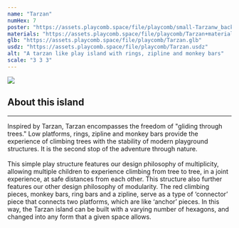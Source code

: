 ```yaml
---
name: "Tarzan"
numHex: 7
poster: "https://assets.playcomb.space/file/playcomb/small-Tarzanw_background.png"
materials: "https://assets.playcomb.space/file/playcomb/Tarzan+materials.png"
glb: "https://assets.playcomb.space/file/playcomb/Tarzan.glb"
usdz: "https://assets.playcomb.space/file/playcomb/Tarzan.usdz"
alt: "A tarzan like play island with rings, zipline and monkey bars"
scale: "3 3 3"
---
```


<div class="about-img">
    <img src="https://assets.playcomb.space/file/playcomb/TARZAN.png" />
</div>

<div class="about-desc">
<h2>About this island</h2>
<hr />
<p>
Inspired by Tarzan, Tarzan encompasses the freedom of "gliding through trees." Low platforms, rings, zipline and monkey bars provide the experience of climbing trees with the stability of modern playground structures. It is the second stop of the adventure through nature. <br><br> This simple play structure features our design philosophy of multiplicity,  allowing multiple children to experience climbing from tree to tree, in a joint experience, at safe distances from each other. This structure also further features our other design philosophy of modularity. The red climbing pieces, monkey bars, ring bars and a zipline, serve as a type of ‘connector’ piece that connects two platforms, which are like ‘anchor’ pieces. In this way, the Tarzan island can be built with a varying number of hexagons, and changed into any form that a given space allows. 
</p></div>